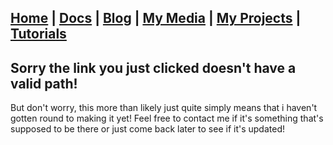## [Home](http://lib-nexus.github.io/site) | [Docs](https://lib-nexus.github.io/site/docs) | [Blog](https://www.youtube.com/watch?v=dQw4w9WgXcQ) | [My Media](https://lib-nexus.github.io/site/my/media) | [My Projects](https://lib-nexus.github.io/site/my/projects) | [Tutorials](https://lib-nexus.github.io/site/my/tutorials)

## Sorry the link you just clicked doesn't have a valid path!

But don't worry, this more than likely just quite simply means that i haven't gotten round to making it yet! Feel free to contact me if it's something that's supposed to be there or just come back later to see if it's updated!